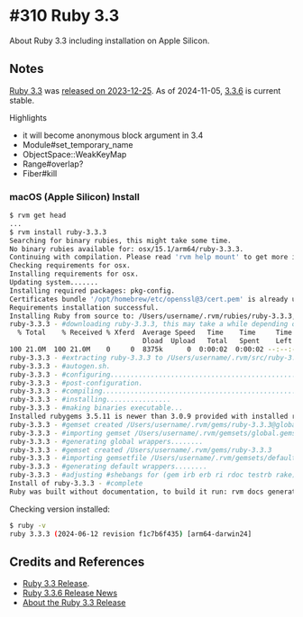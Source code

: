 # #310 Ruby 3.3

About Ruby 3.3 including installation on Apple Silicon.

## Notes

[Ruby 3.3](https://rubyreferences.github.io/rubychanges/3.3.html)
was [released on 2023-12-25](https://github.com/ruby/ruby/blob/ruby_3_3/NEWS.md).
As of 2024-11-05, [3.3.6](https://www.ruby-lang.org/en/news/2024/11/05/ruby-3-3-6-released/) is current stable.

Highlights

* it will become anonymous block argument in 3.4
* Module#set_temporary_name
* ObjectSpace::WeakKeyMap
* Range#overlap?
* Fiber#kill

### macOS (Apple Silicon) Install

```bash
$ rvm get head
...
$ rvm install ruby-3.3.3
Searching for binary rubies, this might take some time.
No binary rubies available for: osx/15.1/arm64/ruby-3.3.3.
Continuing with compilation. Please read 'rvm help mount' to get more information on binary rubies.
Checking requirements for osx.
Installing requirements for osx.
Updating system.......
Installing required packages: pkg-config.
Certificates bundle '/opt/homebrew/etc/openssl@3/cert.pem' is already up to date.
Requirements installation successful.
Installing Ruby from source to: /Users/username/.rvm/rubies/ruby-3.3.3, this may take a while depending on your cpu(s)...
ruby-3.3.3 - #downloading ruby-3.3.3, this may take a while depending on your connection...
  % Total    % Received % Xferd  Average Speed   Time    Time     Time  Current
                                 Dload  Upload   Total   Spent    Left  Speed
100 21.0M  100 21.0M    0     0  8375k      0  0:00:02  0:00:02 --:--:-- 8373k
ruby-3.3.3 - #extracting ruby-3.3.3 to /Users/username/.rvm/src/ruby-3.3.3.....
ruby-3.3.3 - #autogen.sh.
ruby-3.3.3 - #configuring....................................................................
ruby-3.3.3 - #post-configuration.
ruby-3.3.3 - #compiling................................................................................
ruby-3.3.3 - #installing................
ruby-3.3.3 - #making binaries executable...
Installed rubygems 3.5.11 is newer than 3.0.9 provided with installed ruby, skipping installation, use --force to force installation.
ruby-3.3.3 - #gemset created /Users/username/.rvm/gems/ruby-3.3.3@global
ruby-3.3.3 - #importing gemset /Users/username/.rvm/gemsets/global.gems..........................................................
ruby-3.3.3 - #generating global wrappers........
ruby-3.3.3 - #gemset created /Users/username/.rvm/gems/ruby-3.3.3
ruby-3.3.3 - #importing gemsetfile /Users/username/.rvm/gemsets/default.gems evaluated to empty gem list
ruby-3.3.3 - #generating default wrappers........
ruby-3.3.3 - #adjusting #shebangs for (gem irb erb ri rdoc testrb rake).
Install of ruby-3.3.3 - #complete
Ruby was built without documentation, to build it run: rvm docs generate-ri
```

Checking version installed:

```bash
$ ruby -v
ruby 3.3.3 (2024-06-12 revision f1c7b6f435) [arm64-darwin24]
```

## Credits and References

* [Ruby 3.3 Release](https://github.com/ruby/ruby/blob/ruby_3_3/NEWS.md).
* [Ruby 3.3.6 Release News](https://www.ruby-lang.org/en/news/2024/11/05/ruby-3-3-6-released/)
* [About the Ruby 3.3 Release](https://rubyreferences.github.io/rubychanges/3.3.html)
